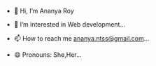 - 👋 Hi, I’m Ananya Roy
- 👀 I’m interested in Web development...

- 📫 How to reach me ananya.ntss@gmail.com...
- 😄 Pronouns: She,Her...


<!---
anan123456anan/anan123456anan is a ✨ special ✨ repository because its `README.md` (this file) appears on your GitHub profile.
You can click the Preview link to take a look at your changes.
--->
